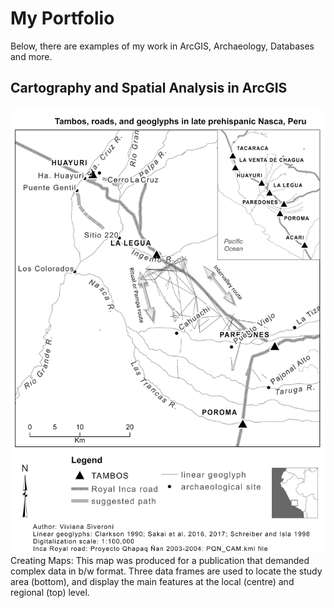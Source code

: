 # My Portfolio

Below, there are examples of my work in ArcGIS, Archaeology, Databases and more.

## Cartography and Spatial Analysis in ArcGIS

![image alt](images/Caravans_Fig1_w_arrow_mod2.jpg?raw=true)
Creating Maps: This map was produced for a publication that demanded complex data in b/w format. Three data frames are used to locate the study area (bottom), and display the main features at the local (centre) and regional (top) level.


